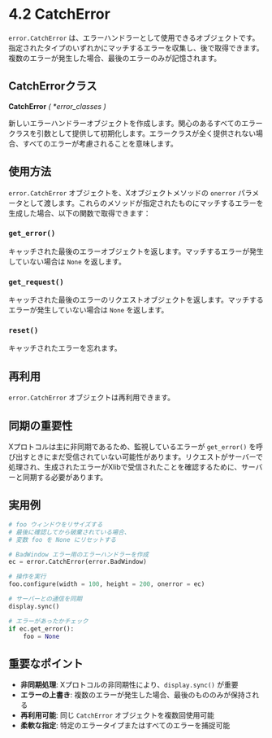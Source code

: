 # 4.2 CatchError

`error.CatchError` は、エラーハンドラーとして使用できるオブジェクトです。指定されたタイプのいずれかにマッチするエラーを収集し、後で取得できます。複数のエラーが発生した場合、最後のエラーのみが記憶されます。

## CatchErrorクラス

**CatchError** _( *error_classes )_

新しいエラーハンドラーオブジェクトを作成します。関心のあるすべてのエラークラスを引数として提供して初期化します。エラークラスが全く提供されない場合、すべてのエラーが考慮されることを意味します。

## 使用方法

`error.CatchError` オブジェクトを、Xオブジェクトメソッドの `onerror` パラメータとして渡します。これらのメソッドが指定されたものにマッチするエラーを生成した場合、以下の関数で取得できます：

### `get_error()`
キャッチされた最後のエラーオブジェクトを返します。マッチするエラーが発生していない場合は `None` を返します。

### `get_request()`
キャッチされた最後のエラーのリクエストオブジェクトを返します。マッチするエラーが発生していない場合は `None` を返します。

### `reset()`
キャッチされたエラーを忘れます。

## 再利用

`error.CatchError` オブジェクトは再利用できます。

## 同期の重要性

Xプロトコルは主に非同期であるため、監視しているエラーが `get_error()` を呼び出すときにまだ受信されていない可能性があります。リクエストがサーバーで処理され、生成されたエラーがXlibで受信されたことを確認するために、サーバーと同期する必要があります。

## 実用例

```python
# foo ウィンドウをリサイズする
# 最後に確認してから破棄されている場合、
# 変数 foo を None にリセットする

# BadWindow エラー用のエラーハンドラーを作成
ec = error.CatchError(error.BadWindow)

# 操作を実行
foo.configure(width = 100, height = 200, onerror = ec)

# サーバーとの通信を同期
display.sync()

# エラーがあったかチェック
if ec.get_error():
    foo = None
```

## 重要なポイント

- **非同期処理**: Xプロトコルの非同期性により、`display.sync()` が重要
- **エラーの上書き**: 複数のエラーが発生した場合、最後のもののみが保持される
- **再利用可能**: 同じ `CatchError` オブジェクトを複数回使用可能
- **柔軟な指定**: 特定のエラータイプまたはすべてのエラーを捕捉可能